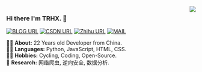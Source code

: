 <img align='right' src="https://github-readme-stats.vercel.app/api?username=TRHX&show_icons=true&include_all_commits=true">

### Hi there I'm TRHX. 👋

[![BLOG URL](https://img.shields.io/twitter/url?color=%23FBBC05&label=BLOG&logo=hexo&logoColor=white&style=flat-square&url=https%3A%2F%2Fwww.itrhx.com%2F)](https://www.itrhx.com/)
[![CSDN URL](https://img.shields.io/twitter/url?color=%23F91310&label=CSDN&logo=C&logoColor=white&style=flat-square&url=https%3A%2F%2Fitrhx.blog.csdn.net%2F)](https://itrhx.blog.csdn.net/)
[![Zhihu URL](https://img.shields.io/twitter/url?color=%230077E6&label=Zhihu&logo=zhihu&logoColor=white&style=flat-square&url=https%3A%2F%2Fwww.zhihu.com%2Fpeople%2Fitrhx)](https://www.zhihu.com/people/itrhx)
[![MAIL](https://img.shields.io/static/v1?label=MAIL&message=%20&color=green2&logo=gmail&style=flat-square&logoColor=white)](mailto:admin@itrhx.com)
  
  
👨‍🎓 **About:** 22 Years old Developer from China.  
👨‍💻 **Languages:** Python, JavaScript, HTML, CSS.  
🚴‍♀️ **Hobbies:** Cycling, Coding, Open-Source.  
🏢 **Research:** 网络爬虫, 逆向安全, 数据分析.

<!-- https://github.com/kautukkundan/Awesome-Profile-README-templates -->
